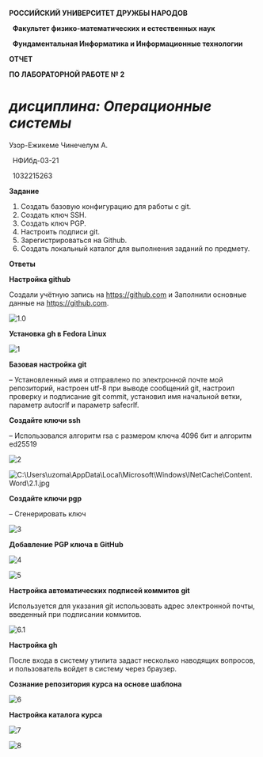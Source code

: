 ﻿**РОССИЙСКИЙ УНИВЕРСИТЕТ ДРУЖБЫ НАРОДОВ**

` `**Факультет физико-математических и естественных наук**

` `**Фундаментальная Информатика и Информационные технологии**

**ОТЧЕТ** 

**ПО ЛАБОРАТОРНОЙ РАБОТЕ № 2**

# ***дисциплина:*	*Операционные системы***







Узор-Ежикеме Чинечелум А.

` `НФИбд-03-21

` `1032215263 




**Задание** 

1. Создать базовую конфигурацию для работы с git. 
1. Создать ключ SSH. 
1. Создать ключ PGP. 
1. Настроить подписи git. 
1. Зарегистрироваться на Github. 
1. Создать локальный каталог для выполнения заданий по предмету.

**Ответы**

**Настройка github**

Создали учётную запись на https://github.com и Заполнили основные данные на <https://github.com>.

![](Aspose.Words.2791a227-eaf7-4fb9-8f10-df8f97164876.001.jpeg "1.0")








**Установка gh в Fedora Linux**

![](Aspose.Words.2791a227-eaf7-4fb9-8f10-df8f97164876.002.jpeg "1")




**Базовая настройка git**

– Установленный имя и отправлено по электронной почте мой репозиторий, настроен utf-8 при выводе сообщений git, настроил проверку и подписание git commit, установил имя начальной ветки, параметр autocrlf и параметр safecrlf.

**Создайте ключи ssh**

– Использовался алгоритм rsa с размером ключа 4096 бит и алгоритм ed25519

![](Aspose.Words.2791a227-eaf7-4fb9-8f10-df8f97164876.003.jpeg "2")

![C:\Users\uzoma\AppData\Local\Microsoft\Windows\INetCache\Content.Word\2.1.jpg](Aspose.Words.2791a227-eaf7-4fb9-8f10-df8f97164876.004.jpeg)

**Создайте ключи pgp**

– Сгенерировать ключ

![](Aspose.Words.2791a227-eaf7-4fb9-8f10-df8f97164876.005.jpeg "3")













**Добавление PGP ключа в GitHub**

![](Aspose.Words.2791a227-eaf7-4fb9-8f10-df8f97164876.006.jpeg "4")

![](Aspose.Words.2791a227-eaf7-4fb9-8f10-df8f97164876.007.jpeg "5")

**Настройка автоматических подписей коммитов git**

Используется для указания git использовать адрес электронной почты, введенный при подписании коммитов.

![](Aspose.Words.2791a227-eaf7-4fb9-8f10-df8f97164876.008.jpeg "6.1")

**Настройка gh**

После входа в систему утилита задаст несколько наводящих вопросов, и пользователь войдет в систему через браузер.

**Сознание репозитория курса на основе шаблона**

![](Aspose.Words.2791a227-eaf7-4fb9-8f10-df8f97164876.009.jpeg "6")












**Настройка каталога курса**

![](Aspose.Words.2791a227-eaf7-4fb9-8f10-df8f97164876.010.jpeg "7")

![](Aspose.Words.2791a227-eaf7-4fb9-8f10-df8f97164876.011.jpeg "8")


